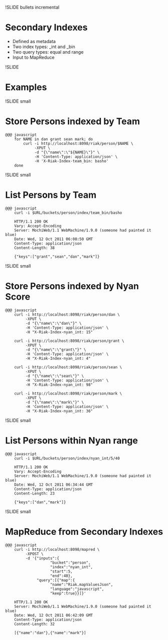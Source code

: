 !SLIDE bullets incremental

# Secondary Indexes

* Defined as metadata
* Two index types: \_int and \_bin
* Two query types: equal and range
* Input to MapReduce

!SLIDE

# Examples

!SLIDE small

# Store Persons indexed by Team

	@@@ javascript
        for NAME in dan grant sean mark; do
            curl -i http://localhost:8098/riak/person/$NAME \
                 -XPUT \
                 -d "{\"name\":\"${NAME}\"}" \
                 -H 'Content-Type: application/json' \
                 -H 'X-Riak-Index-team_bin: basho'
        done

!SLIDE small

# List Persons by Team

	@@@ javascript
        curl -i $URL/buckets/person/index/team_bin/basho

        HTTP/1.1 200 OK
        Vary: Accept-Encoding
        Server: MochiWeb/1.1 WebMachine/1.9.0 (someone had painted it blue)
        Date: Wed, 12 Oct 2011 06:08:50 GMT
        Content-Type: application/json
        Content-Length: 38

        {"keys":["grant","sean","dan","mark"]}

!SLIDE small

# Store Persons indexed by Nyan Score

	@@@ javascript
        curl -i http://localhost:8098/riak/person/dan \
             -XPUT \
             -d "{\"name\":\"dan\"}" \
             -H 'Content-Type: application/json' \
             -H "X-Riak-Index-nyan_int: 15"

        curl -i http://localhost:8098/riak/person/grant \
             -XPUT \
             -d "{\"name\":\"grant\"}" \
             -H 'Content-Type: application/json' \
             -H "X-Riak-Index-nyan_int: 4"

        curl -i http://localhost:8098/riak/person/sean \
             -XPUT \
             -d "{\"name\":\"sean\"}" \
             -H 'Content-Type: application/json' \
             -H "X-Riak-Index-nyan_int: 98"

        curl -i http://localhost:8098/riak/person/mark \
             -XPUT \
             -d "{\"name\":\"mark\"}" \
             -H 'Content-Type: application/json' \
             -H "X-Riak-Index-nyan_int: 36"

!SLIDE small

# List Persons within Nyan range

	@@@ javascript
        curl -i $URL/buckets/person/index/nyan_int/5/40

        HTTP/1.1 200 OK
        Vary: Accept-Encoding
        Server: MochiWeb/1.1 WebMachine/1.9.0 (someone had painted it blue)
        Date: Wed, 12 Oct 2011 06:34:44 GMT
        Content-Type: application/json
        Content-Length: 23

        {"keys":["dan","mark"]}

!SLIDE small

# MapReduce from Secondary Indexes

	@@@ javascript
        curl -i http://localhost:8098/mapred \
             -XPOST \
             -d '{"inputs":{
                        "bucket":"person",
                        "index":"nyan_int",
                        "start":5,
                        "end":40},
                  "query":[{"map":{
                        "name":"Riak.mapValuesJson",
                        "language":"javascript",
                        "keep":true}}]}'

        HTTP/1.1 200 OK
        Server: MochiWeb/1.1 WebMachine/1.9.0 (someone had painted it blue)
        Date: Wed, 12 Oct 2011 06:42:09 GMT
        Content-Type: application/json
        Content-Length: 32

        [{"name":"dan"},{"name":"mark"}]
